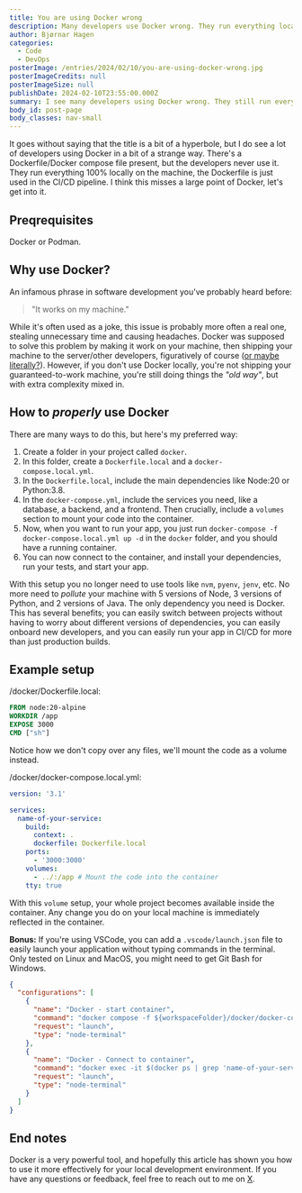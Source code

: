```yaml
---
title: You are using Docker wrong
description: Many developers use Docker wrong. They run everything locally, and only use Docker in the pipelines. There is a lot of potential being missed.
author: Bjørnar Hagen
categories:
  - Code
  - DevOps
posterImage: /entries/2024/02/10/you-are-using-docker-wrong.jpg
posterImageCredits: null
posterImageSize: null
publishDate: 2024-02-10T23:55:00.000Z
summary: I see many developers using Docker wrong. They still run everything locally, and only use Docker in the CI/CD pipeline. While this has it's benefits, there's still a lot of potential being missed.
body_id: post-page
body_classes: nav-small
---
```


It goes without saying that the title is a bit of a hyperbole, but I do see a lot of developers using Docker in a bit of a strange way. There's a Dockerfile/Docker compose file present, but the developers never use it. They run everything 100% locally on the machine, the Dockerfile is just used in the CI/CD pipeline. I think this misses a large point of Docker, let's get into it.

## Preqrequisites

Docker or Podman.

## Why use Docker?

An infamous phrase in software development you've probably heard before:

> "It works on my machine."

While it's often used as a joke, this issue is probably more often a real one, stealing unnecessary time and causing headaches. Docker was supposed to solve this problem by making it work on your machine, then shipping your machine to the server/other developers, figuratively of course (<a href="https://twitter.com/dhh/status/1755600973492564067" target="_blank">or maybe literally?</a>). However, if you don't use Docker locally, you're not shipping your guaranteed-to-work machine, you're still doing things the _"old way"_, but with extra complexity mixed in.

## How to _properly_ use Docker

There are many ways to do this, but here's my preferred way:

1. Create a folder in your project called `docker`.
2. In this folder, create a `Dockerfile.local` and a `docker-compose.local.yml`.
3. In the `Dockerfile.local`, include the main dependencies like Node:20 or Python:3.8.
4. In the `docker-compose.yml`, include the services you need, like a database, a backend, and a frontend. Then crucially, include a `volumes` section to mount your code into the container.
5. Now, when you want to run your app, you just run `docker-compose -f docker-compose.local.yml up -d` in the `docker` folder, and you should have a running container.
6. You can now connect to the container, and install your dependencies, run your tests, and start your app.

With this setup you no longer need to use tools like `nvm`, `pyenv`, `jenv`, etc. No more need to _pollute_ your machine with 5 versions of Node, 3 versions of Python, and 2 versions of Java. The only dependency you need is Docker. This has several benefits; you can easily switch between projects without having to worry about different versions of dependencies, you can easily onboard new developers, and you can easily run your app in CI/CD for more than just production builds.

## Example setup

/docker/Dockerfile.local:

```Dockerfile
FROM node:20-alpine
WORKDIR /app
EXPOSE 3000
CMD ["sh"]
```

Notice how we don't copy over any files, we'll mount the code as a volume instead.

/docker/docker-compose.local.yml:

```yaml
version: '3.1'

services:
  name-of-your-service:
    build:
      context: .
      dockerfile: Dockerfile.local
    ports:
      - '3000:3000'
    volumes:
      - ../:/app # Mount the code into the container
    tty: true
```

With this `volume` setup, your whole project becomes available inside the container. Any change you do on your local machine is immediately reflected in the container.

**Bonus:** If you're using VSCode, you can add a `.vscode/launch.json` file to easily launch your application without typing commands in the terminal. Only tested on Linux and MacOS, you might need to get Git Bash for Windows.

```json
{
  "configurations": [
    {
      "name": "Docker - start container",
      "command": "docker compose -f ${workspaceFolder}/docker/docker-compose.local.yml up -d",
      "request": "launch",
      "type": "node-terminal"
    },
    {
      "name": "Docker - Connect to container",
      "command": "docker exec -it $(docker ps | grep 'name-of-your-service' | awk '{print $1}') sh -c 'if [ -x /bin/bash ]; then exec /bin/bash; else exec /bin/sh; fi'",
      "request": "launch",
      "type": "node-terminal"
    }
  ]
}
```

## End notes

Docker is a very powerful tool, and hopefully this article has shown you how to use it more effectively for your local development environment. If you have any questions or feedback, feel free to reach out to me on [X](https://x.com/bjornarhagen).
